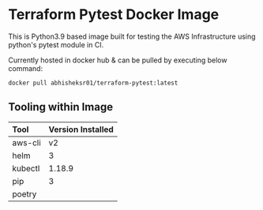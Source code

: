 # Terraform Pytest Docker Image

This is Python3.9 based image built for testing the AWS Infrastructure using python's pytest module in CI.

Currently hosted in docker hub & can be pulled by executing below command:

```
docker pull abhisheksr01/terraform-pytest:latest
```

## Tooling within Image

| Tool          | Version Installed       |
|:--------------|:------------------------|
| aws-cli       | v2                      |
| helm          | 3                       |
| kubectl       | 1.18.9                  |
| pip           | 3                       |
| poetry        |                         |